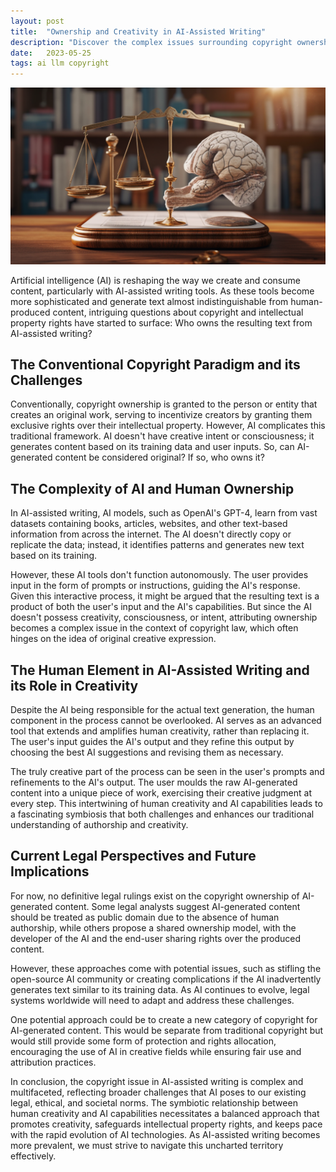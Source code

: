 ```yaml
---
layout: post
title:  "Ownership and Creativity in AI-Assisted Writing"
description: "Discover the complex issues surrounding copyright ownership in AI-assisted writing. Learn about the symbiotic relationship between human creativity and AI capabilities."
date:   2023-05-25
tags: ai llm copyright
---
```


![A brain hodling on the the scale of justice](/assets/copyright.png)

Artificial intelligence (AI) is reshaping the way we create and consume content, particularly with AI-assisted writing tools. As these tools become more sophisticated and generate text almost indistinguishable from human-produced content, intriguing questions about copyright and intellectual property rights have started to surface: Who owns the resulting text from AI-assisted writing?

## The Conventional Copyright Paradigm and its Challenges

Conventionally, copyright ownership is granted to the person or entity that creates an original work, serving to incentivize creators by granting them exclusive rights over their intellectual property. However, AI complicates this traditional framework. AI doesn't have creative intent or consciousness; it generates content based on its training data and user inputs. So, can AI-generated content be considered original? If so, who owns it?

## The Complexity of AI and Human Ownership

In AI-assisted writing, AI models, such as OpenAI's GPT-4, learn from vast datasets containing books, articles, websites, and other text-based information from across the internet. The AI doesn't directly copy or replicate the data; instead, it identifies patterns and generates new text based on its training.

However, these AI tools don't function autonomously. The user provides input in the form of prompts or instructions, guiding the AI's response. Given this interactive process, it might be argued that the resulting text is a product of both the user's input and the AI's capabilities. But since the AI doesn't possess creativity, consciousness, or intent, attributing ownership becomes a complex issue in the context of copyright law, which often hinges on the idea of original creative expression.

## The Human Element in AI-Assisted Writing and its Role in Creativity

Despite the AI being responsible for the actual text generation, the human component in the process cannot be overlooked. AI serves as an advanced tool that extends and amplifies human creativity, rather than replacing it. The user's input guides the AI's output and they refine this output by choosing the best AI suggestions and revising them as necessary.

The truly creative part of the process can be seen in the user's prompts and refinements to the AI's output. The user moulds the raw AI-generated content into a unique piece of work, exercising their creative judgment at every step. This intertwining of human creativity and AI capabilities leads to a fascinating symbiosis that both challenges and enhances our traditional understanding of authorship and creativity.

## Current Legal Perspectives and Future Implications

For now, no definitive legal rulings exist on the copyright ownership of AI-generated content. Some legal analysts suggest AI-generated content should be treated as public domain due to the absence of human authorship, while others propose a shared ownership model, with the developer of the AI and the end-user sharing rights over the produced content.

However, these approaches come with potential issues, such as stifling the open-source AI community or creating complications if the AI inadvertently generates text similar to its training data. As AI continues to evolve, legal systems worldwide will need to adapt and address these challenges.

One potential approach could be to create a new category of copyright for AI-generated content. This would be separate from traditional copyright but would still provide some form of protection and rights allocation, encouraging the use of AI in creative fields while ensuring fair use and attribution practices.

In conclusion, the copyright issue in AI-assisted writing is complex and multifaceted, reflecting broader challenges that AI poses to our existing legal, ethical, and societal norms. The symbiotic relationship between human creativity and AI capabilities necessitates a balanced approach that promotes creativity, safeguards intellectual property rights, and keeps pace with the rapid evolution of AI technologies. As AI-assisted writing becomes more prevalent, we must strive to navigate this uncharted territory effectively.
